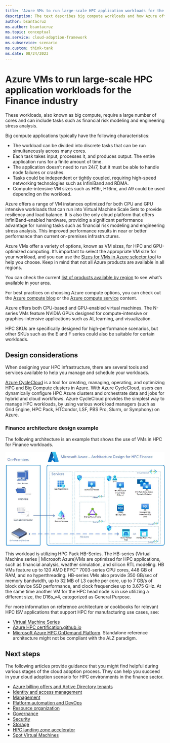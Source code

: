 ```yaml
---
title: 'Azure VMs to run large-scale HPC application workloads for the Finance industry'
description: The text describes big compute workloads and how Azure offers optimized VM instances for both CPU- and GPU-intensive workloads, including InfiniBand-enabled hardware for improved performance. It is important to select the appropriate VM size for finance workloads.
author: bsantacruz
ms.author: bsantacruz
ms.topic: conceptual
ms.service: cloud-adoption-framework
ms.subservice: scenario
ms.custom: think-tank
ms.date: 08/24/2023
---
```


# Azure VMs to run large-scale HPC application workloads for the Finance industry

These workloads, also known as big compute, require a large number of cores and can include tasks such as financial risk modeling and engineering stress analysis.

Big compute applications typically have the following characteristics:

- The workload can be divided into discrete tasks that can be run simultaneously across many cores.
- Each task takes input, processes it, and produces output. The entire application runs for a finite amount of time.
- The application doesn’t need to run 24/7, but it must be able to handle node failures or crashes.
- Tasks could be independent or tightly coupled, requiring high-speed networking technologies such as InfiniBand and RDMA.
- Compute-intensive VM sizes such as H16r, H16mr, and A9 could be used depending on the workload.

Azure offers a range of VM instances optimized for both CPU and GPU intensive workloads that can run into Virtual Machine Scale Sets to provide resiliency and load balance. It is also the only cloud platform that offers InfiniBand-enabled hardware, providing a significant performance advantage for running tasks such as financial risk modeling and engineering stress analysis. This improved performance results in near or better performance than current on-premises infrastructures.

Azure VMs offer a variety of options, known as VM sizes, for HPC and GPU-optimized computing. It’s important to select the appropriate VM size for your workload, and you can use the [Sizes for VMs in Azure selector tool](/azure/virtual-machines/sizes) to help you choose.
Keep in mind that not all Azure products are available in all regions.

You can check the current [list of products available by region](https://azure.microsoft.com/explore/global-infrastructure/products-by-region/) to see what’s available in your area.

For best practices on choosing Azure compute options, you can check out the [Azure compute blog](https://techcommunity.microsoft.com/t5/azure-compute-blog/bg-p/AzureCompute) or the [Azure compute service](/azure/architecture/guide/technology-choices/compute-decision-tree) content.

Azure offers both CPU-based and GPU-enabled virtual machines. The N-series VMs feature NVIDIA GPUs designed for compute-intensive or graphics-intensive applications such as AI, learning, and visualization.

HPC SKUs are specifically designed for high-performance scenarios, but other SKUs such as the E and F series could also be suitable for certain workloads.

## Design considerations

When designing your HPC infrastructure, there are several tools and services available to help you manage and schedule your workloads.

[Azure CycleCloud](/azure/cyclecloud/) is a tool for creating, managing, operating, and optimizing HPC and Big Compute clusters in Azure. With Azure CycleCloud, users can dynamically configure HPC Azure clusters and orchestrate data and jobs for hybrid and cloud workflows. Azure CycleCloud provides the simplest way to manage HPC workloads, by using various work load managers (such as Grid Engine, HPC Pack, HTCondor, LSF, PBS Pro, Slurm, or Symphony) on Azure.

### Finance architecture design example
The following architecture is an example that shows the use of VMs in HPC for Finance workloads.

![Azure Batch Architecture Diagram](_images/hpc-finance-architecture-example.jpg "Azure Batch Architecture Diagram")

This workload is utilizing HPC Pack HB-Series.
The HB-series (Virtual Machine series | Microsoft Azure)VMs are optimized for HPC applications, such as financial analysis, weather simulation, and silicon RTL modeling. HB VMs feature up to 120 AMD EPYC™ 7003-series CPU cores, 448 GB of RAM, and no hyperthreading. HB-series VMs also provide 350 GB/sec of memory bandwidth, up to 32 MB of L3 cache per core, up to 7 GB/s of block device SSD performance, and clock frequencies up to 3.675 GHz.
At the same time another VM for the HPC head node is in use utilizing a different size, the D16s_v4, categorized as General Purpose.

For more information on reference architecture or cookbooks for relevant HPC ISV applications that support HPC for manufacturing use cases, see:

- [Virtual Machine Series](https://azure.microsoft.com/en-us/pricing/details/virtual-machines/series/)
- [Azure HPC certification.github.io](https://azurehpc-certification.github.io/)
- [Microsoft Azure HPC OnDemand Platform](https://techcommunity.microsoft.com/t5/azure-global/azure-hpc-ondemand-platform-cloud-hpc-made-easy/ba-p/2537338). Standalone reference architecture might not be compliant with the ALZ paradigm.

## Next steps

The following articles provide guidance that you might find helpful during various stages of the cloud adoption process. They can help you succeed in your cloud adoption scenario for HPC environments in the finance sector.

- [Azure billing offers and Active Directory tenants](./azure-billing-active-directory-tenant.md)
- [Identity and access management](./identity-access-management.md)
- [Management](./management.md)
- [Platform automation and DevOps](./platform-automation-devops.md)
- [Resource organization](./resource-organization.md)
- [Governance](./security-governance-compliance.md)
- [Security](./security.md)
- [Storage](./storage.md)
- [HPC landing zone accelerator](../azure-hpc-landing-zone-accelerator.md)
- [Spot Virtual Machines](../../../../architecture/guide/spot/spot-eviction)
